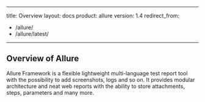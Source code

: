 ---
title: Overview
layout: docs
product: allure
version: 1.4
redirect_from:
  - /allure/
  - /allure/latest/
  ---

## Overview of Allure

Allure Framework is a flexible lightweight multi-language test report tool with the possibility to add screenshots,
logs and so on. It provides modular architecture and neat web reports with the ability to store attachments, steps,
parameters and many more.
